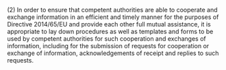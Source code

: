 (2) In order to ensure that competent authorities are able to cooperate and exchange information in an efficient and timely manner for the purposes of Directive 2014/65/EU and provide each other full mutual assistance, it is appropriate to lay down procedures as well as templates and forms to be used by competent authorities for such cooperation and exchanges of information, including for the submission of requests for cooperation or exchange of information, acknowledgements of receipt and replies to such requests.